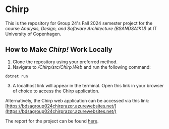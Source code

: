 # Chirp

This is the repository for Group 24's Fall 2024 semester project for the course *Analysis, Design, and Software Architecture (BSANDSA1KU)* at IT University of Copenhagen.

## How to Make _Chirp!_ Work Locally

1. Clone the repository using your preferred method.  
2. Navigate to */Chirp/src/Chirp.Web* and run the following command:
```
dotnet run
```
3. A localhost link will appear in the terminal. Open this link in your browser of choice to access the Chirp application.

Alternatively, the Chirp web application can be accessed via this link:  
[https://bdsagroup024chirprazor.azurewebsites.net/](https://bdsagroup024chirprazor.azurewebsites.net/)

The report for the project can be found [here](docs/report.md).
